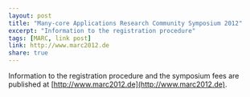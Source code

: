 ```yaml
---
layout: post
title: "Many-core Applications Research Community Symposium 2012"
excerpt: "Information to the registration procedure"
tags: [MARC, link post]
link: http://www.marc2012.de
share: true
---
```


Information to the registration procedure and the symposium fees are published at [http://www.marc2012.de](http://www.marc2012.de).
